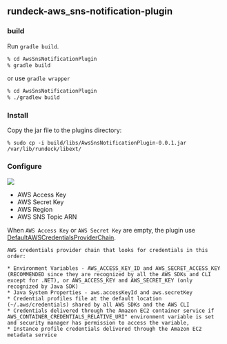 ## rundeck-aws_sns-notification-plugin

### build

Run `gradle build`.

```sh
% cd AwsSnsNotificationPlugin 
% gradle build 
```

or use `gradle wrapper`

```sh
% cd AwsSnsNotificationPlugin
% ./gradlew build
```

### Install

Copy the jar file to the plugins directory: 

```
% sudo cp -i build/libs/AwsSnsNotificationPlugin-0.0.1.jar  /var/lib/rundeck/libext/
```

### Configure

![](https://raw.githubusercontent.com/inokappa/rundeck-aws_sns-notification-plugin/master/doc/images/2015102602.png)

- AWS Access Key
- AWS Secret Key
- AWS Region
- AWS SNS Topic ARN

When `AWS Access Key` or `AWS Secret Key` are empty,
the plugin use [DefaultAWSCredentialsProviderChain](https://docs.aws.amazon.com/AWSJavaSDK/latest/javadoc/com/amazonaws/auth/DefaultAWSCredentialsProviderChain.html).


    AWS credentials provider chain that looks for credentials in this order:
    
    * Environment Variables - AWS_ACCESS_KEY_ID and AWS_SECRET_ACCESS_KEY (RECOMMENDED since they are recognized by all the AWS SDKs and CLI except for .NET), or AWS_ACCESS_KEY and AWS_SECRET_KEY (only recognized by Java SDK)
    * Java System Properties - aws.accessKeyId and aws.secretKey
    * Credential profiles file at the default location (~/.aws/credentials) shared by all AWS SDKs and the AWS CLI
    * Credentials delivered through the Amazon EC2 container service if AWS_CONTAINER_CREDENTIALS_RELATIVE_URI" environment variable is set and security manager has permission to access the variable,
    * Instance profile credentials delivered through the Amazon EC2 metadata service

